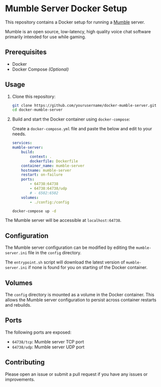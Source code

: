 # Mumble Server Docker Setup

This repository contains a Docker setup for running a [Mumble](https://www.mumble.info/) server.

Mumble is an open source, low-latency, high quality voice chat software primarily intended for use while gaming.

## Prerequisites

- Docker
- Docker Compose *(Optional)*

## Usage

1. Clone this repository:

    ```bash
    git clone https://github.com/yourusername/docker-mumble-server.git
    cd docker-mumble-server
    ```

2. Build and start the Docker container using `docker-compose`:

    Create a `docker-compose.yml` file and paste the below and edit to your needs.

    ```yaml
    services:
    mumble-server:
        build:
            context: .
            dockerfile: Dockerfile
        container_name: mumble-server
        hostname: mumble-server
        restart: on-failure
        ports:
            - 64738:64738
            - 64738:64738/udp
            # - 6502:6502
        volumes:
            - ./config:/config

    ```

    ```bash
    docker-compose up -d
    ```

The Mumble server will be accessible at `localhost:64738`.

## Configuration

The Mumble server configuration can be modified by editing the `mumble-server.ini` file in the `config` directory.

The `entrypoint.sh` script will download the latest version of `mumble-server.ini` if none is found for you on starting of the Docker container.

## Volumes

The `config` directory is mounted as a volume in the Docker container. This allows the Mumble server configuration to persist across container restarts and rebuilds.

## Ports

The following ports are exposed:

- `64738/tcp`: Mumble server TCP port
- `64738/udp`: Mumble server UDP port

## Contributing

Please open an issue or submit a pull request if you have any issues or improvements.
